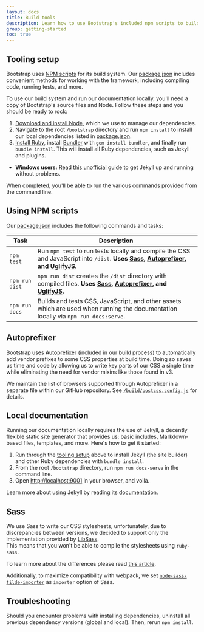 ```yaml
---
layout: docs
title: Build tools
description: Learn how to use Bootstrap's included npm scripts to build our documentation, compile source code, run tests, and more.
group: getting-started
toc: true
---
```


## Tooling setup

Bootstrap uses [NPM scripts](https://docs.npmjs.com/misc/scripts) for its build system. Our [package.json](https://github.com/FezVrasta/bootstrap-material-design/blob/v4/package.json) includes convenient methods for working with the framework, including compiling code, running tests, and more.

To use our build system and run our documentation locally, you'll need a copy of Bootstrap's source files and Node. Follow these steps and you should be ready to rock:

1. [Download and install Node](https://nodejs.org/download/), which we use to manage our dependencies.
2. Navigate to the root `/bootstrap` directory and run `npm install` to install our local dependencies listed in [package.json](https://github.com/FezVrasta/bootstrap-material-design/blob/v4/package.json).
4. [Install Ruby][install-ruby], install [Bundler][gembundler] with `gem install bundler`, and finally run `bundle install`. This will install all Ruby dependencies, such as Jekyll and plugins.
  - **Windows users:** Read [this unofficial guide](http://jekyll-windows.juthilo.com/) to get Jekyll up and running without problems.

When completed, you'll be able to run the various commands provided from the command line.

[install-ruby]: https://www.ruby-lang.org/en/documentation/installation/
[gembundler]: https://bundler.io/

## Using NPM scripts

Our [package.json](https://github.com/FezVrasta/bootstrap-material-design/blob/v4/package.json) includes the following commands and tasks:

| Task | Description |
| --- | --- |
| `npm test` | Run `npm test` to run tests locally and compile the CSS and JavaScript into `/dist`. **Uses [Sass](http://sass-lang.com/), [Autoprefixer][autoprefixer], and [UglifyJS](http://lisperator.net/uglifyjs/).** |
| `npm run dist` | `npm run dist` creates the `/dist` directory with compiled files. **Uses [Sass](http://sass-lang.com/), [Autoprefixer][autoprefixer], and [UglifyJS](http://lisperator.net/uglifyjs/).** |
| `npm run docs` | Builds and tests CSS, JavaScript, and other assets which are used when running the documentation locally via `npm run docs:serve`. |

## Autoprefixer

Bootstrap uses [Autoprefixer][autoprefixer] (included in our build process) to automatically add vendor prefixes to some CSS properties at build time. Doing so saves us time and code by allowing us to write key parts of our CSS a single time while eliminating the need for vendor mixins like those found in v3.

We maintain the list of browsers supported through Autoprefixer in a separate file within our GitHub repository. See [`/build/postcss.config.js`](https://github.com/twbs/bootstrap/blob/v4-dev/build/postcss.config.js) for details.

## Local documentation

Running our documentation locally requires the use of Jekyll, a decently flexible static site generator that provides us: basic includes, Markdown-based files, templates, and more. Here's how to get it started:

1. Run through the [tooling setup](#tooling-setup) above to install Jekyll (the site builder) and other Ruby dependencies with `bundle install`.
2. From the root `/bootstrap` directory, run `npm run docs-serve` in the command line.
3. Open <http://localhost:9001> in your browser, and voilà.

Learn more about using Jekyll by reading its [documentation](https://jekyllrb.com/docs/home/).

## Sass

We use Sass to write our CSS stylesheets, unfortunately, due to discrepancies between versions, we decided to support only the implementation provided by [LibSass](http://sass-lang.com/libsass).  
This means that you won't be able to compile the stylesheets using `ruby-sass`.

To learn more about the differences please read [this article](http://sassbreak.com/ruby-sass-libsass-differences/).

Additionally, to maximize compatibility with webpack, we set [`node-sass-tilde-importer`](https://www.npmjs.com/package/node-sass-tilde-importer)
as `importer` option of Sass.

## Troubleshooting

Should you encounter problems with installing dependencies, uninstall all previous dependency versions (global and local). Then, rerun `npm install`.

[autoprefixer]: https://github.com/postcss/autoprefixer
